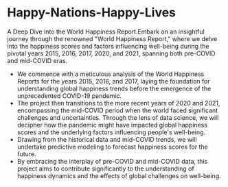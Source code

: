 # Happy-Nations-Happy-Lives
A Deep Dive into the World Happiness Report.Embark on an insightful journey through the renowned "World Happiness Report," where we delve into the happiness scores and factors influencing well-being during the pivotal years 2015, 2016, 2017, 2020, and 2021, spanning both pre-COVID and mid-COVID eras.

- We commence with a meticulous analysis of the World Happiness Reports for the years 2015, 2016, and 2017, laying the foundation for understanding global happiness trends before the emergence of the unprecedented COVID-19 pandemic.
- The project then transitions to the more recent years of 2020 and 2021, encompassing the mid-COVID period when the world faced significant challenges and uncertainties. Through the lens of data science, we will decipher how the pandemic might have impacted global happiness scores and the underlying factors influencing people's well-being.
- Drawing from the historical data and mid-COVID trends, we will undertake predictive modeling to forecast happiness scores for the future.
- By embracing the interplay of pre-COVID and mid-COVID data, this project aims to contribute significantly to the understanding of happiness dynamics and the effects of global challenges on well-being.
